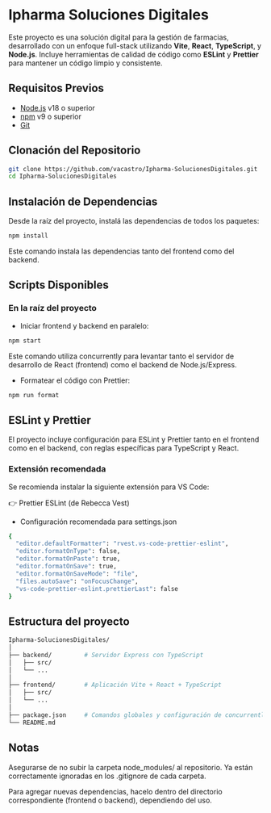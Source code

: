 # Ipharma Soluciones Digitales

Este proyecto es una solución digital para la gestión de farmacias, desarrollado con un enfoque full-stack utilizando **Vite**, **React**, **TypeScript**, y **Node.js**. Incluye herramientas de calidad de código como **ESLint** y **Prettier** para mantener un código limpio y consistente.

## Requisitos Previos

- [Node.js](https://nodejs.org/) v18 o superior  
- [npm](https://www.npmjs.com/) v9 o superior  
- [Git](https://git-scm.com/)

## Clonación del Repositorio

```bash
git clone https://github.com/vacastro/Ipharma-SolucionesDigitales.git
cd Ipharma-SolucionesDigitales
```

## Instalación de Dependencias

Desde la raíz del proyecto, instalá las dependencias de todos los paquetes:
```bash
npm install
```
Este comando instala las dependencias tanto del frontend como del backend.

## Scripts Disponibles

### En la raíz del proyecto
 - Iniciar frontend y backend en paralelo:
```bash
npm start
```
Este comando utiliza concurrently para levantar tanto el servidor de desarrollo de React (frontend) como el backend de Node.js/Express.
 - Formatear el código con Prettier:
```bash
npm run format
```
## ESLint y Prettier
El proyecto incluye configuración para ESLint y Prettier tanto en el frontend como en el backend, con reglas específicas para TypeScript y React.

### Extensión recomendada
Se recomienda instalar la siguiente extensión para VS Code:

👉 Prettier ESLint (de Rebecca Vest) 

- Configuración recomendada para settings.json
```bash
{
  "editor.defaultFormatter": "rvest.vs-code-prettier-eslint",
  "editor.formatOnType": false,
  "editor.formatOnPaste": true,
  "editor.formatOnSave": true,
  "editor.formatOnSaveMode": "file",
  "files.autoSave": "onFocusChange",
  "vs-code-prettier-eslint.prettierLast": false
}

```
## Estructura del proyecto
```bash
Ipharma-SolucionesDigitales/
│
├── backend/         # Servidor Express con TypeScript
│   ├── src/
│   └── ...
│
├── frontend/        # Aplicación Vite + React + TypeScript
│   ├── src/
│   └── ...
│
├── package.json     # Comandos globales y configuración de concurrently
└── README.md
```

## Notas
Asegurarse de no subir la carpeta node_modules/ al repositorio. Ya están correctamente ignoradas en los .gitignore de cada carpeta.

Para agregar nuevas dependencias, hacelo dentro del directorio correspondiente (frontend o backend), dependiendo del uso.



